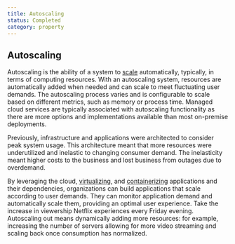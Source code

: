 ```yaml
---
title: Autoscaling
status: Completed
category: property
---
```

## Autoscaling

Autoscaling is the ability of a system to [scale](https://github.com/cncf/glossary/blob/main/definitions/scalability.md) automatically, typically, in terms of computing resources. With an autoscaling system, resources are automatically added when needed and can scale to meet fluctuating user demands. The autoscaling process varies and is configurable to scale based on different metrics, such as memory or process time. Managed cloud services are typically associated with autoscaling functionality as there are more options and implementations available than most on-premise deployments.

Previously, infrastructure and applications were architected to consider peak system usage. This architecture meant that more resources were underutilized and inelastic to changing consumer demand. The inelasticity meant higher costs to the business and lost business from outages due to overdemand.

By leveraging the cloud, [virtualizing](https://github.com/cncf/glossary/blob/main/definitions/virtualization.md), and [containerizing](https://github.com/cncf/glossary/blob/main/definitions/containerization.md) applications and their dependencies, organizations can build applications that scale according to user demands. They can monitor application demand and automatically scale them, providing an optimal user experience. Take the increase in viewership Netflix experiences every Friday evening. Autoscaling out means dynamically adding more resources: for example, increasing the number of servers allowing for more video streaming and scaling back once consumption has normalized.



